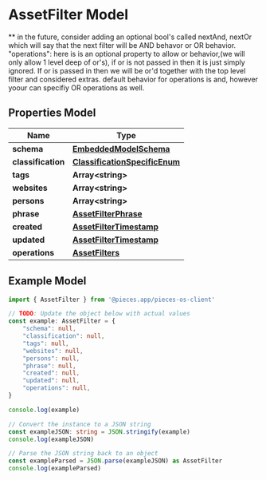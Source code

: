 
# AssetFilter Model

** in the future, consider adding an optional bool\'s called nextAnd, nextOr which will say that the next filter will be  AND behavor or OR behavior.  \"operations\": here is is an optional property to allow or behavior,(we will only allow 1 level deep of or\'s), if or is not passed in then it is just simply ignored. If or is passed in then we will be or\'d together with the top level filter and considered extras. default behavior for operations is and, however yoour can specifiy OR operations as well.

## Properties Model

Name | Type
------------ | -------------
**schema** | [**EmbeddedModelSchema**](EmbeddedModelSchema)
**classification** | [**ClassificationSpecificEnum**](ClassificationSpecificEnum)
**tags** | **Array&lt;string&gt;**
**websites** | **Array&lt;string&gt;**
**persons** | **Array&lt;string&gt;**
**phrase** | [**AssetFilterPhrase**](AssetFilterPhrase)
**created** | [**AssetFilterTimestamp**](AssetFilterTimestamp)
**updated** | [**AssetFilterTimestamp**](AssetFilterTimestamp)
**operations** | [**AssetFilters**](AssetFilters)

## Example Model

```typescript
import { AssetFilter } from '@pieces.app/pieces-os-client'

// TODO: Update the object below with actual values
const example: AssetFilter = {
    "schema": null,
    "classification": null,
    "tags": null,
    "websites": null,
    "persons": null,
    "phrase": null,
    "created": null,
    "updated": null,
    "operations": null,
}

console.log(example)

// Convert the instance to a JSON string
const exampleJSON: string = JSON.stringify(example)
console.log(exampleJSON)

// Parse the JSON string back to an object
const exampleParsed = JSON.parse(exampleJSON) as AssetFilter
console.log(exampleParsed)
```


